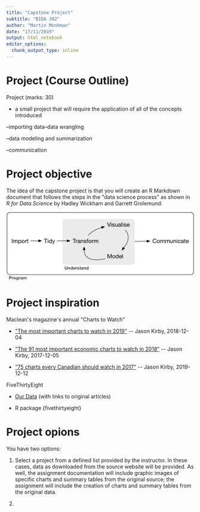 ```yaml
---
title: "Capstone Project"
subtitle: "BIDA 302"
author: "Martin Monkman"
date: "17/11/2019"
output: html_notebook
editor_options: 
  chunk_output_type: inline
---
```


# Project (Course Outline)

Project (marks: 30)

* a small project that will require the application of all of the concepts introduced

–importing data–data wrangling

–data modeling and summarization

–communication


# Project objective 

The idea of the capstone project is that you will create an R Markdown document that follows the steps in the "data science process" as shown in _R for Data Science_ by Hadley Wickham and Garrett Grolemund:

![data science process](../img/data-science.png)


# Project inspiration

Maclean's magazine's annual "Charts to Watch"

* ["The most important charts to watch in 2019"](https://www.macleans.ca/economy/economicanalysis/the-most-important-charts-to-watch-in-2019/) -- Jason Kirby, 2018-12-04

* ["The 91 most important economic charts to watch in 2018"](https://www.macleans.ca/economy/economicanalysis/the-most-important-economic-charts-to-watch-in-2018/) -- Jason Kirby, 2017-12-05

* ["75 charts every Canadian should watch in 2017"](https://www.macleans.ca/economy/economicanalysis/75-charts-every-canadian-should-watch-in-2017/) -- Jason Kirby, 2019-12-12

FiveThirtyEight

* [Our Data](https://data.fivethirtyeight.com/) (with links to original articles)

* R package {fivethirtyeight}

# Project opions

You have two options:

1. Select a project from a defined list provided by the instructor. In these cases, data as downloaded from the source website will be provided. As well, the assignment documentation will include graphic images of specific charts and summary tables from the original source; the assignment will include the creation of charts and summary tables from the original data. 

2. 

